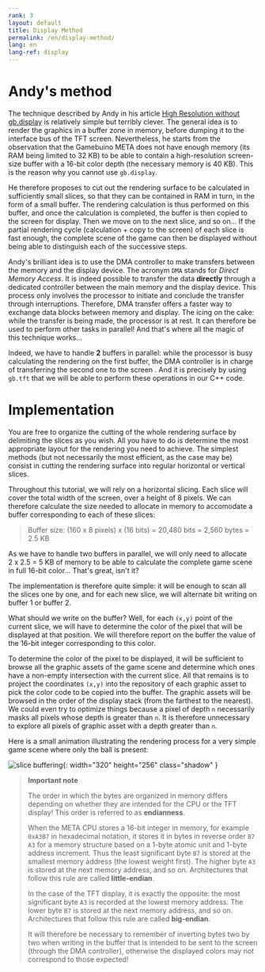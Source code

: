 ```yaml
---
rank: 3
layout: default
title: Display Method
permalink: /en/display-method/
lang: en
lang-ref: display
---
```


# Andy's method

The technique described by Andy in his article [High Resolution without gb.display](https://gamebuino.com/creations/high-resolution-without-gb-display) is relatively simple but terribly clever. The general idea is to render the graphics in a buffer zone in memory, before dumping it to the interface bus of the TFT screen. Nevertheless, he starts from the observation that the Gamebuino META does not have enough memory (its RAM being limited to 32 KB) to be able to contain a high-resolution screen-size buffer with a 16-bit color depth (the necessary memory is 40 KB). This is the reason why you cannot use `gb.display`.

He therefore proposes to cut out the rendering surface to be calculated in sufficiently small slices, so that they can be contained in RAM in turn, in the form of a small buffer. The rendering calculation is thus performed on this buffer, and once the calculation is completed, the buffer is then copied to the screen for display. Then we move on to the next slice, and so on... If the partial rendering cycle (calculation + copy to the screen) of each slice is fast enough, the complete scene of the game can then be displayed without being able to distinguish each of the successive steps.

Andy's brilliant idea is to use the DMA controller to make transfers between the memory and the display device. The acronym `DMA` stands for *Direct Memory Access*. It is indeed possible to transfer the data **directly** through a dedicated controller between the main memory and the display device. This process only involves the processor to initiate and conclude the transfer through interruptions. Therefore, DMA transfer offers a faster way to exchange data blocks between memory and display. The icing on the cake: while the transfer is being made, the processor is at rest. It can therefore be used to perform other tasks in parallel! And that's where all the magic of this technique works...

Indeed, we have to handle **2** buffers in parallel: while the processor is busy calculating the rendering on the first buffer, the DMA controller is in charge of transferring the second one to the screen <i class="far fa-smile-wink"></i>. And it is precisely by using `gb.tft` that we will be able to perform these operations in our C++ code.


# Implementation

You are free to organize the cutting of the whole rendering surface by delimiting the slices as you wish. All you have to do is determine the most appropriate layout for the rendering you need to achieve. The simplest methods (but not necessarily the most efficient, as the case may be) consist in cutting the rendering surface into regular horizontal or vertical slices.

Throughout this tutorial, we will rely on a horizontal slicing. Each slice will cover the total width of the screen, over a height of 8 pixels. We can therefore calculate the size needed to allocate in memory to accomodate a buffer corresponding to each of these slices:

> Buffer size: (160 x 8 pixels) x (16 bits) = 20,480 bits = 2,560 bytes = 2.5 KB

As we have to handle two buffers in parallel, we will only need to allocate 2 x 2.5 = 5 KB of memory to be able to calculate the complete game scene in full 16-bit color... That's great, isn't it?

The implementation is therefore quite simple: it will be enough to scan all the slices one by one, and for each new slice, we will alternate bit writing on buffer 1 or buffer 2.

What should we write on the buffer? Well, for each `(x,y)` point of the current slice, we will have to determine the color of the pixel that will be displayed at that position. We will therefore report on the buffer the value of the 16-bit integer corresponding to this color.

To determine the color of the pixel to be displayed, it will be sufficient to browse all the graphic assets of the game scene and determine which ones have a non-empty intersection with the current slice. All that remains is to project the coordinates `(x,y)` into the repository of each graphic asset to pick the color code to be copied into the buffer. The graphic assets will be browsed in the order of the display stack (from the farthest to the nearest). We could even try to optimize things because a pixel of depth `n` necessarily masks all pixels whose depth is greater than `n`. It is therefore unnecessary to explore all pixels of graphic asset with a depth greater than `n`.

Here is a small animation illustrating the rendering process for a very simple game scene where only the ball is present:

![slice buffering](../../assets/figures/display/slice-buffering.gif){: width="320" height="256" class="shadow" }

> **Important note**
>
> The order in which the bytes are organized in memory differs depending on whether they are intended for the CPU or the TFT display! This order is referred to as **endianness**.
>
> When the META CPU stores a 16-bit integer in memory, for example `0xA3B7` in hexadecimal notation, it stores it in bytes in reverse order `B7 A3` for a memory structure based on a 1-byte atomic unit and 1-byte address increment. Thus the least significant byte `B7` is stored at the smallest memory address (the lowest weight first). The higher byte `A3` is stored at the next memory address, and so on. Architectures that follow this rule are called **little-endian**.
>
> In the case of the TFT display, it is exactly the opposite: the most significant byte `A3` is recorded at the lowest memory address. The lower byte `B7` is stored at the next memory address, and so on. Architectures that follow this rule are called **big-endian**.
>
> It will therefore be necessary to remember of inverting bytes two by two when writing in the buffer that is intended to be sent to the screen (through the DMA controller), otherwise the displayed colors may not correspond to those expected!